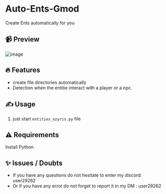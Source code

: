 # Auto-Ents-Gmod
Create Ents automatically for you

## 📹 Preview
![image](https://github.com/OzyrisDev/Auto-Ents-Gmod/assets/168485696/5427dc1a-05ed-4b73-8fbf-522e13f9e2d8)


## 🔥 Features
- create file directories automatically 
- Detection when the entitie interact with a player or a npc.

## ✍️ Usage
1. just start `entities_ozyris.py` file

## ⚠️ Requirements
Install Python

## ✨ Issues / Doubts

- If you have any questions do not hesitate to enter my discord: user29262
- Or if you have any error do not forget to report it in my DM : user29262
